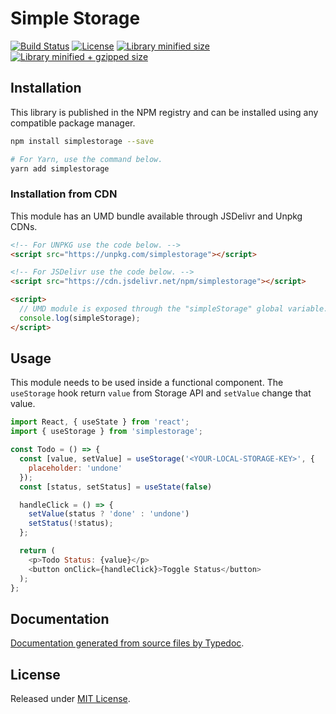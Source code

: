 # Simple Storage

[![Build Status](https://travis-ci.org/mechamobau/simplestorage.svg?branch=master)](https://travis-ci.org/mechamobau/simplestorage)
[![License](https://badgen.net/github/license/mechamobau/simplestorage)](./LICENSE)
[![Library minified size](https://badgen.net/bundlephobia/min/simplestorage)](https://bundlephobia.com/result?p=simplestorage)
[![Library minified + gzipped size](https://badgen.net/bundlephobia/minzip/simplestorage)](https://bundlephobia.com/result?p=simplestorage)

## Installation

This library is published in the NPM registry and can be installed using any compatible package manager.

```sh
npm install simplestorage --save

# For Yarn, use the command below.
yarn add simplestorage
```

### Installation from CDN

This module has an UMD bundle available through JSDelivr and Unpkg CDNs.

```html
<!-- For UNPKG use the code below. -->
<script src="https://unpkg.com/simplestorage"></script>

<!-- For JSDelivr use the code below. -->
<script src="https://cdn.jsdelivr.net/npm/simplestorage"></script>

<script>
  // UMD module is exposed through the "simpleStorage" global variable.
  console.log(simpleStorage);
</script>
```

## Usage

This module needs to be used inside a functional component. The `useStorage` hook
return `value` from Storage API and `setValue` change that value.

```javascript
import React, { useState } from 'react';
import { useStorage } from 'simplestorage';

const Todo = () => {
  const [value, setValue] = useStorage('<YOUR-LOCAL-STORAGE-KEY>', {
    placeholder: 'undone'
  });
  const [status, setStatus] = useState(false)

  handleClick = () => {
    setValue(status ? 'done' : 'undone')
    setStatus(!status);
  };

  return (
    <p>Todo Status: {value}</p>
    <button onClick={handleClick}>Toggle Status</button>
  );
};
```

## Documentation

[Documentation generated from source files by Typedoc](./docs/README.md).

## License

Released under [MIT License](./LICENSE).
